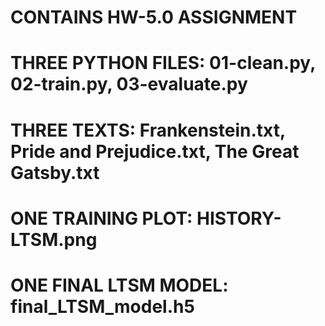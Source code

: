 # CONTAINS HW-5.0 ASSIGNMENT
# THREE PYTHON FILES: 01-clean.py, 02-train.py, 03-evaluate.py
# THREE TEXTS: Frankenstein.txt, Pride and Prejudice.txt, The Great Gatsby.txt
# ONE TRAINING PLOT: HISTORY-LTSM.png
# ONE FINAL LTSM MODEL: final_LTSM_model.h5
